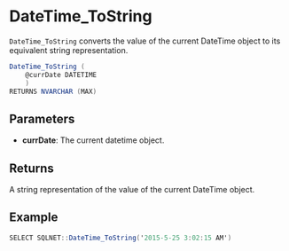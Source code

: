 # DateTime_ToString

`DateTime_ToString` converts the value of the current DateTime object to its equivalent string representation.

```csharp
DateTime_ToString (
	@currDate DATETIME
	)
RETURNS NVARCHAR (MAX)
```

## Parameters

 - **currDate**: The current datetime object.

## Returns

A string representation of the value of the current DateTime object.

## Example

```csharp
SELECT SQLNET::DateTime_ToString('2015-5-25 3:02:15 AM')
```

